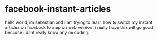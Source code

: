 # facebook-instant-articles
hello world, im sebastian and i am trying to learn how to switch my instant articles on facebook to amp on web version. i really hope this will go good because i dont really know any on coding.
